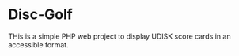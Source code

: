 # Disc-Golf
THis is a simple PHP web project to display UDISK score cards in an accessible format. 
